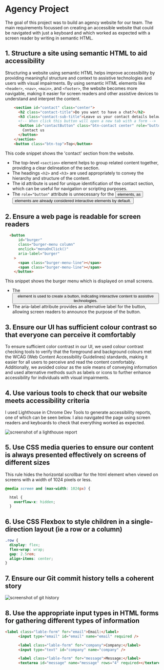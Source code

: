 # Agency Project

The goal of this project was to build an agency website for our team. The main requirements focussed on creating an accessible website that could be navigated with just a keyboard and which worked as expected with a screen reader by writing in semantic HTML.

## 1. Structure a site using semantic HTML to aid accessibility

Structuring a website using semantic HTML helps improve accessibility by providing meaningful structure and context to assistive technologies and users with visual impairments.
By using semantic HTML elements like `<header>`, `<nav>`, `<main>`, and `<footer>`, the website becomes more navigable, making it easier for screen readers and other assistive devices to understand and interpret the content.

```html <h2 class="sub-title center">How to get in touch</h2>
    <section id="contact" class="center">
      <h2 class="contact-title">Do you want to have a chat?</h2>
      <h3 class="contact-sub-title">Leave us your contact details below</h3>
      <!-- When click this button will open a new tab with a form -->
      <button id="contactButton" class="btn-contact center" role="button">
        Contact us
      </button>
    </section>
    <button class="btn-top">Top</button>
```

This code snippet shows the 'contact' section from the website.

   - The top-level `<section>` element helps to group related content together, providing a clear delineation of the section.
   - The headings `<h2>` and `<h3>` are used appropriately to convey the hierarchy and structure of the content.
   - The id attribute is used for unique identification of the contact section, which can be useful for navigation or scripting purposes.
   - The `role="button"` attribute is unnecessary for the <button> elements, as <button> elements are already considered interactive elements by default.

## 2. Ensure a web page is readable for screen readers
  
  ```html
    <button
        id="burger"
        class="burger-menu column"
        onclick="menuOnClick()"
        aria-label="burger"
      >
        <span class="burger-menu-line"></span>
        <span class="burger-menu-line"></span>
      </button>
  ```
This snippet shows the burger menu which is displayed on small screens.
  
  - The <button> element is used to create a button, indicating interactive content to assistive technologies.
  - The aria-label attribute provides an alternative label for the button, allowing screen readers to announce the purpose of the button.

## 3. Ensure our UI has sufficient colour contrast so that everyone can perceive it comfortably
  
To ensure sufficient color contrast in our UI, we used colour contrast checking tools to verify that the foreground and background colours met the WCAG (Web Content Accessibility Guidelines) standards, making it easier for all users to perceive and read the content comfortably. Additionally, we avoided colour as the sole means of conveying information and used alternative methods such as labels or icons to further enhance accessibility for individuals with visual impairments.

## 4. Use various tools to check that our website meets accessibility criteria

 I used Lighthouse in Chrome Dev Tools to generate accessibility reports, one of which can be seen below. I also navigated the page using screen readers and keyboards to check that everything worked as expected.
  
  ![screenshot of a  lighthouse report](https://github.com/sgroi-l/FAC-Portfolio/assets/74066857/066cfd52-3f38-4204-9a94-3994e626584b)
## 5. Use CSS media queries to ensure our content is always presented effectively on screens of different sizes

This rule hides the horizontal scrollbar for the html element when viewed on screens with a width of 1024 pixels or less.

```css
@media screen and (max-width: 1024px) {

  html {
    overflow-x: hidden;
  }
```


## 6. Use CSS Flexbox to style children in a single-direction layout (ie a row or a column)

```css
.row {
  display: flex;
  flex-wrap: wrap;
  gap: 2.5rem;
  align-items: center;
}
```

## 7. Ensure our Git commit history tells a coherent story

![screenshot of git history](https://github.com/sgroi-l/FAC-Portfolio/assets/74066857/96311080-9acc-4a59-a3eb-c8e0aa390dc6)

## 8. Use the appropriate input types in HTML forms for gathering different types of information

```html
<label class="lable-form" for="email">Email:</label>
      <input type="email" id="email" name="email" required />

      <label class="lable-form" for="company">Company:</label>
      <input type="text" id="company" name="company" />

      <label class="lable-form" for="message">Message:</label>
      <textarea id="message" name="message" rows="4" required></textarea>
```
